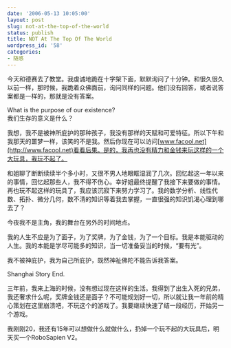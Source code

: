 ```yaml
---
date: '2006-05-13 10:05:00'
layout: post
slug: not-at-the-top-of-the-world
status: publish
title: NOT At The Top Of The World
wordpress_id: '58'
categories:
- 随感
---
```


今天和德赛去了教堂。我虔诚地跪在十字架下面，默默询问了十分钟。和很久很久以前一样，那时候，我跪着众佛面前，询问同样的问题。他们没有回答，或者说答案都是一样的，那就是没有答案。


What is the purpose of our existence?  
我们生存的意义是什么？


我想，我不是被神所庇护的那种孩子，我没有那样的天赋和可爱特征。所以下午和我那天的噩梦一样，该笑的不是我。然后你现在可以访问[www.facool.net](http://www.facool.net)看看后果。是的，我再也没有精力和金钱来玩这样的一个大玩具，我玩不起了。


和姐聊了断断续续半个多小时，又很不男人地眼眶湿润了几次。回忆起这一年以来的事情，回忆起那些人，我不得不伤心。幸好姐最终提醒了我接下来要做的事情。再也玩不起这样的玩具了，我应该沉寂下来努力学习了。我的数学分析、线性代数、拓扑、微分几何，数不清的知识等着我去掌握，一直很强的知识饥渴心理到哪去了？


今夜我不是主角，我的舞台在另外的时间地点。


我的人生不应是为了面子，为了奖牌，为了金钱，为了一个目标。我是本能驱动的人生。我的本能是学尽可能多的知识，当一切准备妥当的时候，“要有光”。


我不被神庇护，我为自己所庇护，既然神祉佛陀不能告诉我答案。


Shanghai Story End.


三年前，我来上海的时候，没有想过现在这样的生活。我得到了出生入死的兄弟，我还奢求什么呢，奖牌金钱还是面子？不可能规划好一切，所以就让我一年前的精心策划在这里崩溃吧，不玩这个的游戏了。我要继续快速了结一段经历，开始另一个游戏。


我刚刚20，我还有15年可以想做什么就做什么，扔掉一个玩不起的大玩具后，明天买一个RoboSapien V2。 
